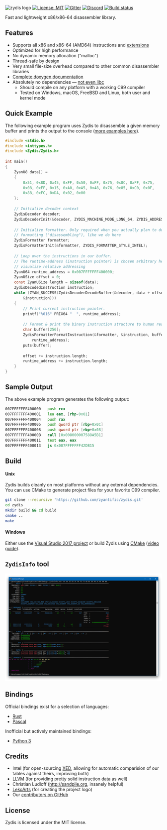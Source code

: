 ![zydis logo](https://mainframe.pw/u/P94JAqY9XSDdPedv.svg?x)
[![License: MIT](https://img.shields.io/badge/License-MIT-blue.svg)](https://opensource.org/licenses/MIT) [![Gitter](https://badges.gitter.im/zyantific/zyan-disassembler-engine.svg)](https://gitter.im/zyantific/zydis?utm_source=badge&utm_medium=badge&utm_campaign=pr-badge&utm_content=body_badge) [![Discord](https://img.shields.io/discord/390136917779415060.svg)](https://discord.gg/pJaSX3n) [![Build status](https://ci.appveyor.com/api/projects/status/2tad27q0b9v6qtga/branch/master?svg=true)](https://ci.appveyor.com/project/athre0z/zydis/branch/master)

Fast and lightweight x86/x86-64 disassembler library.

## Features

- Supports all x86 and x86-64 (AMD64) instructions and [extensions](./include/Zydis/Generated/EnumISAExt.h)
- Optimized for high performance
- No dynamic memory allocation ("malloc")
- Thread-safe by design
- Very small file-size overhead compared to other common disassembler libraries
- [Complete doxygen documentation](https://zydis.re/doc/3/)
- Absolutely no dependencies — [not even libc](https://github.com/zyantific/zydis/blob/develop/CMakeLists.txt#L32)
  - Should compile on any platform with a working C99 compiler
  - Tested on Windows, macOS, FreeBSD and Linux, both user and kernel mode

## Quick Example

The following example program uses Zydis to disassemble a given memory buffer and prints the output to the console ([more examples here](./examples/)).

```C
#include <stdio.h>
#include <inttypes.h>
#include <Zydis/Zydis.h>

int main()
{
    ZyanU8 data[] =
    {
        0x51, 0x8D, 0x45, 0xFF, 0x50, 0xFF, 0x75, 0x0C, 0xFF, 0x75,
        0x08, 0xFF, 0x15, 0xA0, 0xA5, 0x48, 0x76, 0x85, 0xC0, 0x0F,
        0x88, 0xFC, 0xDA, 0x02, 0x00
    };

    // Initialize decoder context
    ZydisDecoder decoder;
    ZydisDecoderInit(&decoder, ZYDIS_MACHINE_MODE_LONG_64, ZYDIS_ADDRESS_WIDTH_64);

    // Initialize formatter. Only required when you actually plan to do instruction
    // formatting ("disassembling"), like we do here
    ZydisFormatter formatter;
    ZydisFormatterInit(&formatter, ZYDIS_FORMATTER_STYLE_INTEL);

    // Loop over the instructions in our buffer.
    // The runtime-address (instruction pointer) is chosen arbitrary here in order to better
    // visualize relative addressing
    ZyanU64 runtime_address = 0x007FFFFFFF400000;
    ZyanUSize offset = 0;
    const ZyanUSize length = sizeof(data);
    ZydisDecodedInstruction instruction;
    while (ZYAN_SUCCESS(ZydisDecoderDecodeBuffer(&decoder, data + offset, length - offset,
        &instruction)))
    {
        // Print current instruction pointer.
        printf("%016" PRIX64 "  ", runtime_address);

        // Format & print the binary instruction structure to human readable format
        char buffer[256];
        ZydisFormatterFormatInstruction(&formatter, &instruction, buffer, sizeof(buffer),
            runtime_address);
        puts(buffer);

        offset += instruction.length;
        runtime_address += instruction.length;
    }
}
```

## Sample Output

The above example program generates the following output:

```asm
007FFFFFFF400000   push rcx
007FFFFFFF400001   lea eax, [rbp-0x01]
007FFFFFFF400004   push rax
007FFFFFFF400005   push qword ptr [rbp+0x0C]
007FFFFFFF400008   push qword ptr [rbp+0x08]
007FFFFFFF40000B   call [0x008000007588A5B1]
007FFFFFFF400011   test eax, eax
007FFFFFFF400013   js 0x007FFFFFFF42DB15
```

## Build

#### Unix

Zydis builds cleanly on most platforms without any external dependencies. You can use CMake to generate project files for your favorite C99 compiler.

```bash
git clone --recursive 'https://github.com/zyantific/zydis.git'
cd zydis
mkdir build && cd build
cmake ..
make
```

#### Windows

Either use the [Visual Studio 2017 project](./msvc/) or build Zydis using [CMake](https://cmake.org/download/) ([video guide](https://www.youtube.com/watch?v=fywLDK1OAtQ)).

## `ZydisInfo` tool
![ZydisInfo](./assets/screenshots/ZydisInfo.png)

## Bindings

 Official bindings exist for a selection of languages:
- [Rust](https://github.com/zyantific/zydis-rs)
- [Pascal](https://github.com/zyantific/zydis-pascal)

Inofficial but actively maintained bindings:
- [Python 3](https://github.com/novogen/pydis)

## Credits
- Intel (for open-sourcing [XED](https://github.com/intelxed/xed), allowing for automatic comparision of our tables against theirs, improving both)
- [LLVM](https://llvm.org) (for providing pretty solid instruction data as well)
- Christian Ludloff (http://sandpile.org, insanely helpful)
- [LekoArts](https://www.lekoarts.de/) (for creating the project logo)
- Our [contributors on GitHub](https://github.com/zyantific/zydis/graphs/contributors)

## License

Zydis is licensed under the MIT license.
